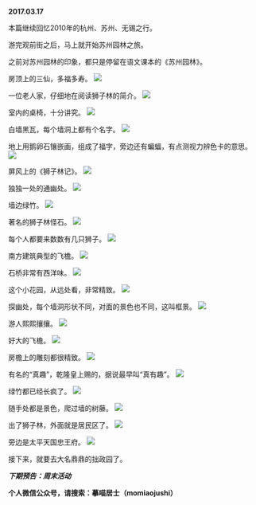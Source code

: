 
          
**2017.03.17**

本篇继续回忆2010年的杭州、苏州、无锡之行。

游完观前街之后，马上就开始苏州园林之旅。

之前对苏州园林的印象，都只是停留在语文课本的《苏州园林》。

房顶上的三仙，多福多寿。
![](http://upload-images.jianshu.io/upload_images/51001-50939b9e8dbc662d.jpg)


一位老人家，仔细地在阅读狮子林的简介。
![](http://upload-images.jianshu.io/upload_images/51001-538f4d033e1fb920.jpg)


室内的桌椅，十分讲究。
![](http://upload-images.jianshu.io/upload_images/51001-c1724c602319587e.jpg)


白墙黑瓦，每个墙洞上都有个名字。
![](http://upload-images.jianshu.io/upload_images/51001-e18cc5a3251447bc.jpg)


地上用鹅卵石镶嵌画，组成了福字，旁边还有蝙蝠，有点测视力辨色卡的意思。
![](http://upload-images.jianshu.io/upload_images/51001-13325e9bb851d5e7.jpg)


屏风上的《狮子林记》。
![](http://upload-images.jianshu.io/upload_images/51001-e4e73ce41a4d0074.jpg)


独独一处的通幽处。
![](http://upload-images.jianshu.io/upload_images/51001-15391c981f2ec134.jpg)


墙边绿竹。
![](http://upload-images.jianshu.io/upload_images/51001-a15cbca370770b8a.jpg)


著名的狮子林怪石。
![](http://upload-images.jianshu.io/upload_images/51001-6432e8eb3e85e2e8.jpg)


每个人都要来数数有几只狮子。
![](http://upload-images.jianshu.io/upload_images/51001-35657907b5a17127.jpg)


南方建筑典型的飞檐。
![](http://upload-images.jianshu.io/upload_images/51001-b0727762ab854dd3.jpg)


石桥非常有西洋味。
![](http://upload-images.jianshu.io/upload_images/51001-6d72fdb2cd9ef514.jpg)


这个小花园，从远处看，非常精致。
![](http://upload-images.jianshu.io/upload_images/51001-1af82ab99b32c3a7.jpg)


探幽处，每个墙洞形状不同，对面的景色也不同，这叫框景。
![](http://upload-images.jianshu.io/upload_images/51001-fc5ab5095b7c5e71.jpg)


游人熙熙攘攘。
![](http://upload-images.jianshu.io/upload_images/51001-cfda975c8b1a4c59.jpg)


好大的飞檐。
![](http://upload-images.jianshu.io/upload_images/51001-09e0548627cab02c.jpg)


房檐上的雕刻都很精致。
![](http://upload-images.jianshu.io/upload_images/51001-e2ea374ec2b18337.jpg)


有名的“真趣”，乾隆皇上赐的，据说最早叫“真有趣”。
![](http://upload-images.jianshu.io/upload_images/51001-bf86aa18cdc9c56d.jpg)


绿竹都已经长疯了。
![](http://upload-images.jianshu.io/upload_images/51001-3f14383332034353.jpg)


随手处都是景色，爬过墙的树藤。
![](http://upload-images.jianshu.io/upload_images/51001-a3875cdb09adf405.jpg)


出了狮子林，外面就是居民区了。
![](http://upload-images.jianshu.io/upload_images/51001-cd1b641d1c8ccedd.jpg)


旁边是太平天国忠王府。
![](http://upload-images.jianshu.io/upload_images/51001-883abc1303b3d3cf.jpg)


接下来，就要去大名鼎鼎的拙政园了。


***下期预告：周末活动***


**个人微信公众号，请搜索：摹喵居士（momiaojushi）**

        